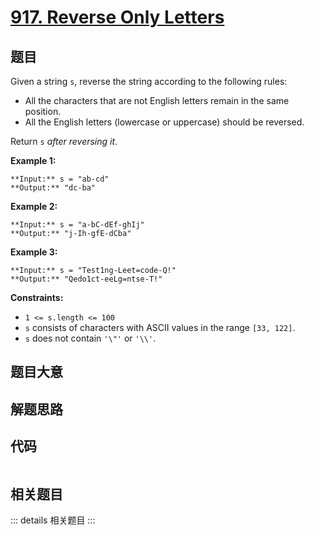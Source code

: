 # [917. Reverse Only Letters](https://leetcode.com/problems/reverse-only-letters)

## 题目

Given a string `s`, reverse the string according to the following rules:

  * All the characters that are not English letters remain in the same position.
  * All the English letters (lowercase or uppercase) should be reversed.

Return `s` _after reversing it_.



**Example 1:**

    
    
    **Input:** s = "ab-cd"
    **Output:** "dc-ba"
    

**Example 2:**

    
    
    **Input:** s = "a-bC-dEf-ghIj"
    **Output:** "j-Ih-gfE-dCba"
    

**Example 3:**

    
    
    **Input:** s = "Test1ng-Leet=code-Q!"
    **Output:** "Qedo1ct-eeLg=ntse-T!"
    



**Constraints:**

  * `1 <= s.length <= 100`
  * `s` consists of characters with ASCII values in the range `[33, 122]`.
  * `s` does not contain `'\"'` or `'\\'`.


## 题目大意

## 解题思路

## 代码

```javascript

```

## 相关题目

::: details 相关题目
:::
